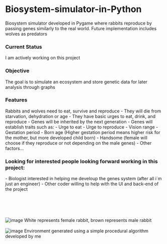 # Biosystem-simulator-in-Python
Biosystem simulator developed in Pygame where rabbits reproduce by passing genes similarly to the real world. Future implementation includes wolves as predators

<h3>Current Status</h3>
I am actively working on this project

<h3>Objective</h3>
The goal is to simulate an ecosystem and store genetic data for later analysis through graphs

<h3>Features</h3>
Rabbits and wolves need to eat, survive and reproduce
  - They will die from starvation, dehydration or age
  - They have basic urges to eat, drink, and reproduce
  - Genes will be inherited by the next generation
  - Genes will establish traits such as:
        - Urge to eat
        - Urge to reproduce
        - Vision range
        - Gestation period - Born age (Higher gestation period means higher risk for the mother, but more developed child born)
        - Handsome (female will choose if they reproduce or not depending on the male genes)
        - Other factors...

<h3>Looking for interested people looking forward working in this project:</h3>
  - Biologist interested in helping me develoup the genes system (after all i´m just an engineer)
  - Other coder willing to help with the UI and back-end of the project

<br><br>
<br><br>
![image](https://github.com/user-attachments/assets/432d56e9-bbe2-47fa-99eb-d14a7b635482)
  White represents female rabbit, brown represents male rabbit
<br><br>
![image](https://github.com/user-attachments/assets/2d8f86a7-42f9-4d75-9bec-9932068437e6)
  Environment generated using a simple procedural algorithm developed by me
